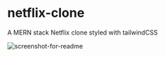 # netflix-clone
A MERN stack Netflix clone styled with tailwindCSS

![screenshot-for-readme](https://github.com/user-attachments/assets/05d209e7-968c-4cc9-a402-cbc796ddc156)
